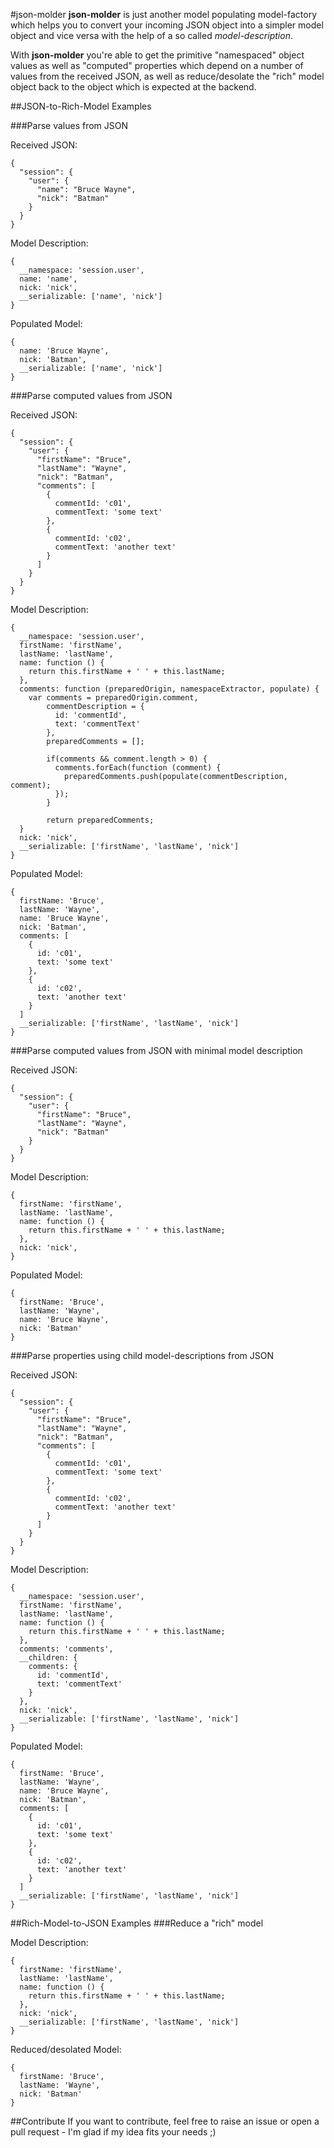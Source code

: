 #json-molder
**json-molder** is just another model populating model-factory which helps you to convert your incoming JSON
object into a simpler model object and vice versa with the help of a so called *model-description*. 

With **json-molder** you're able to get the primitive "namespaced" object values as well as "computed" properties which
depend on a number of values from the received JSON, as well as reduce/desolate the "rich" model
object back to the object which is expected at the backend.

##JSON-to-Rich-Model Examples

###Parse values from JSON

Received JSON:
```
{
  "session": {
    "user": {
      "name": "Bruce Wayne",
      "nick": "Batman"
    }
  }
}
```

Model Description:
```
{
  __namespace: 'session.user',
  name: 'name',
  nick: 'nick',
  __serializable: ['name', 'nick']
}
```

Populated Model:
```
{
  name: 'Bruce Wayne',
  nick: 'Batman',
  __serializable: ['name', 'nick']
}
```


###Parse computed values from JSON

Received JSON:
```
{
  "session": {
    "user": {
      "firstName": "Bruce",
      "lastName": "Wayne",
      "nick": "Batman",
      "comments": [
        {
          commentId: 'c01',
          commentText: 'some text'
        },
        {
          commentId: 'c02',
          commentText: 'another text'
        }
      ]
    }
  }
}
```

Model Description:
```
{
  __namespace: 'session.user',
  firstName: 'firstName',
  lastName: 'lastName',
  name: function () {
    return this.firstName + ' ' + this.lastName;
  },
  comments: function (preparedOrigin, namespaceExtractor, populate) {
    var comments = preparedOrigin.comment,
        commentDescription = {
          id: 'commentId',
          text: 'commentText'
        },
        preparedComments = [];

        if(comments && comment.length > 0) {
          comments.forEach(function (comment) {
            preparedComments.push(populate(commentDescription, comment);
          });
        }

        return preparedComments;
  }
  nick: 'nick',
  __serializable: ['firstName', 'lastName', 'nick']
}
```

Populated Model:
```
{
  firstName: 'Bruce',
  lastName: 'Wayne',
  name: 'Bruce Wayne',
  nick: 'Batman',
  comments: [
    {
      id: 'c01',
      text: 'some text'
    },
    {
      id: 'c02',
      text: 'another text'
    }
  ]
  __serializable: ['firstName', 'lastName', 'nick']
}
```

###Parse computed values from JSON with minimal model description

Received JSON:
```
{
  "session": {
    "user": {
      "firstName": "Bruce",
      "lastName": "Wayne",
      "nick": "Batman"
    }
  }
}
```

Model Description:
```
{
  firstName: 'firstName',
  lastName: 'lastName',
  name: function () {
    return this.firstName + ' ' + this.lastName;
  },
  nick: 'nick',
}
```

Populated Model:
```
{
  firstName: 'Bruce',
  lastName: 'Wayne',
  name: 'Bruce Wayne',
  nick: 'Batman'
}
```

###Parse properties using child model-descriptions from JSON

Received JSON:
```
{
  "session": {
    "user": {
      "firstName": "Bruce",
      "lastName": "Wayne",
      "nick": "Batman",
      "comments": [
        {
          commentId: 'c01',
          commentText: 'some text'
        },
        {
          commentId: 'c02',
          commentText: 'another text'
        }
      ]
    }
  }
}
```

Model Description:
```
{
  __namespace: 'session.user',
  firstName: 'firstName',
  lastName: 'lastName',
  name: function () {
    return this.firstName + ' ' + this.lastName;
  },
  comments: 'comments',
  __children: {
    comments: {
      id: 'commentId',
      text: 'commentText'
    }
  },
  nick: 'nick',
  __serializable: ['firstName', 'lastName', 'nick']
}
```

Populated Model:
```
{
  firstName: 'Bruce',
  lastName: 'Wayne',
  name: 'Bruce Wayne',
  nick: 'Batman',
  comments: [
    {
      id: 'c01',
      text: 'some text'
    },
    {
      id: 'c02',
      text: 'another text'
    }
  ]
  __serializable: ['firstName', 'lastName', 'nick']
}
```


##Rich-Model-to-JSON Examples
###Reduce a "rich" model

Model Description:
```
{
  firstName: 'firstName',
  lastName: 'lastName',
  name: function () {
    return this.firstName + ' ' + this.lastName;
  },
  nick: 'nick',
  __serializable: ['firstName', 'lastName', 'nick']
}
```

Reduced/desolated Model:
```
{
  firstName: 'Bruce',
  lastName: 'Wayne',
  nick: 'Batman'
}
```

##Contribute
If you want to contribute, feel free to raise an issue or open a pull request - I'm glad
if my idea fits your needs ;)
